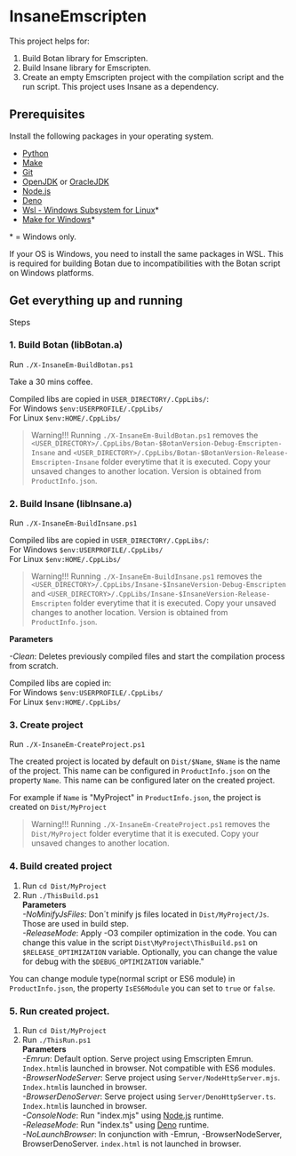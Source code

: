# InsaneEmscripten

This project helps for:

1. Build Botan library for Emscripten. 
2. Build Insane library for Emscripten.
3. Create an empty Emscripten project with the compilation script and the run script. This project uses Insane as a dependency.

## Prerequisites 
Install the following packages in your operating system.

- [Python](https://www.python.org/)
- [Make](https://www.gnu.org/software/make)
- [Git](https://git-scm.com/)
- [OpenJDK](https://jdk.java.net/) or [OracleJDK](https://www.oracle.com/java/technologies/downloads/)
- [Node.js](https://nodejs.org/en)
- [Deno](https://deno.com/)
- [Wsl - Windows Subsystem for Linux](https://learn.microsoft.com/en-us/windows/wsl/install)*   
- [Make for Windows](https://gnuwin32.sourceforge.net/packages/make.htm)*   

\* = Windows only.

If your OS is Windows, you need to install the same packages in WSL. This is required for building Botan due to incompatibilities with the Botan script on Windows platforms.

## Get everything up and running
Steps

### 1. Build Botan (libBotan.a)
Run ```./X-InsaneEm-BuildBotan.ps1```

Take a 30 mins coffee.

Compiled libs are copied in `USER_DIRECTORY/.CppLibs/`:  
For Windows `$env:USERPROFILE/.CppLibs/`   
For Linux `$env:HOME/.CppLibs/`

> Warning!!! Running `./X-InsaneEm-BuildBotan.ps1` removes the `<USER_DIRECTORY>/.CppLibs/Botan-$BotanVersion-Debug-Emscripten-Insane` and `<USER_DIRECTORY>/.CppLibs/Botan-$BotanVersion-Release-Emscripten-Insane` folder everytime that it is executed. Copy your unsaved changes to another location. Version is obtained from `ProductInfo.json`.

### 2. Build Insane (libInsane.a)
Run ```./X-InsaneEm-BuildInsane.ps1```

Compiled libs are copied in `USER_DIRECTORY/.CppLibs/`:  
For Windows `$env:USERPROFILE/.CppLibs/`   
For Linux `$env:HOME/.CppLibs/`

> Warning!!! Running `./X-InsaneEm-BuildInsane.ps1` removes the `<USER_DIRECTORY>/.CppLibs/Insane-$InsaneVersion-Debug-Emscripten` and `<USER_DIRECTORY>/.CppLibs/Insane-$InsaneVersion-Release-Emscripten` folder everytime that it is executed. Copy your unsaved changes to another location. Version is obtained from `ProductInfo.json`.

**Parameters**

*-Clean*: Deletes previously compiled files and start the compilation process from scratch.

Compiled libs are copied in:  
For Windows `$env:USERPROFILE/.CppLibs/`   
For Linux `$env:HOME/.CppLibs/`

### 3. Create project 
Run `./X-InsaneEm-CreateProject.ps1`

The created project is located by default on `Dist/$Name`,
`$Name` is the name of the project. This name can be configured in `ProductInfo.json` on the property `Name`. This name can be configured later on the created project.

For example if `Name` is "MyProject" in `ProductInfo.json`, the project is created on ```Dist/MyProject```


> Warning!!! Running `./X-InsaneEm-CreateProject.ps1` removes the `Dist/MyProject` folder everytime that it is executed. Copy your unsaved changes to another location.

### 4. Build created project 
 
1. Run `cd Dist/MyProject`
2. Run `./ThisBuild.ps1`   
**Parameters**  
*-NoMinifyJsFiles*: Don´t minify js files located in `Dist/MyProject/Js`. Those are used in build step.   
*-ReleaseMode*: Apply -O3 compiler optimization in the code. You can change this value in the script `Dist\MyProject\ThisBuild.ps1` on `$RELEASE_OPTIMIZATION` variable. Optionally, you can change the value for debug with the `$DEBUG_OPTIMIZATION` variable."

You can change module type(normal script or ES6 module) in `ProductInfo.json`, the property `IsES6Module` you can set to `true` or `false`.

### 5. Run created project.
1. Run `cd Dist/MyProject` 
2. Run `./ThisRun.ps1`   
**Parameters**  
*-Emrun*: Default option. Serve project using Emscripten Emrun. `Index.html`is launched in browser. Not compatible with ES6 modules.  
*-BrowserNodeServer*: Serve project using `Server/NodeHttpServer.mjs`. `Index.html`is launched in browser.     
*-BrowserDenoServer*: Serve project using `Server/DenoHttpServer.ts`. `Index.html`is launched in browser.      
*-ConsoleNode*: Run "index.mjs" using [Node.js](https://nodejs.org/en) runtime.     
*-ReleaseMode*: Run "index.ts" using [Deno](https://deno.com/) runtime.      
*-NoLaunchBrowser*: In conjunction with -Emrun, -BrowserNodeServer, BrowserDenoServer. `index.html` is not launched in browser.  

